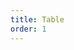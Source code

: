 ```yaml
---
title: Table
order: 1
---
```


<code title="basic" src="../table/basic.jsx" />

<code title="groupheader" desc="表头分组" src="../table/groupheader.jsx" />

<code title="plugins" desc="展示了内置的插件" src="../table/plugins.jsx" />
